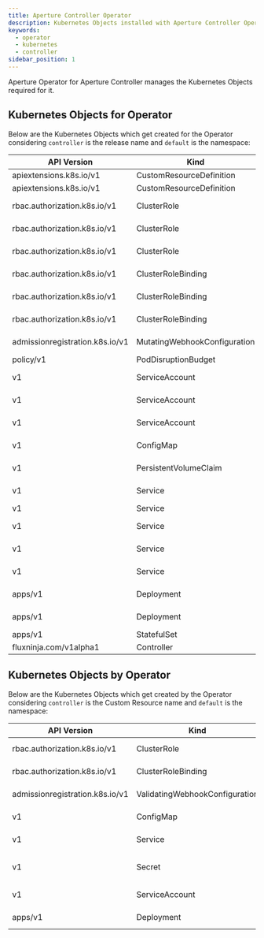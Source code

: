 ```yaml
---
title: Aperture Controller Operator
description: Kubernetes Objects installed with Aperture Controller Operator
keywords:
  - operator
  - kubernetes
  - controller
sidebar_position: 1
---
```


Aperture Operator for Aperture Controller manages the Kubernetes Objects
required for it.

## Kubernetes Objects for Operator

Below are the Kubernetes Objects which get created for the Operator considering
`controller` is the release name and `default` is the namespace:

| API Version                     | Kind                         | Name                                    | Namespace |
| ------------------------------- | ---------------------------- | --------------------------------------- | --------- |
| apiextensions.k8s.io/v1         | CustomResourceDefinition     | controllers.fluxninja.com               | Global    |
| apiextensions.k8s.io/v1         | CustomResourceDefinition     | policies.fluxninja.com                  | Global    |
| rbac.authorization.k8s.io/v1    | ClusterRole                  | controller-kube-state-metrics           | Global    |
| rbac.authorization.k8s.io/v1    | ClusterRole                  | controller-prometheus-server            | Global    |
| rbac.authorization.k8s.io/v1    | ClusterRole                  | controller-aperture-controller-operator | Global    |
| rbac.authorization.k8s.io/v1    | ClusterRoleBinding           | controller-kube-state-metrics           | Global    |
| rbac.authorization.k8s.io/v1    | ClusterRoleBinding           | controller-prometheus-server            | Global    |
| rbac.authorization.k8s.io/v1    | ClusterRoleBinding           | controller-aperture-controller-operator | Global    |
| admissionregistration.k8s.io/v1 | MutatingWebhookConfiguration | aperture-controller-defaulter           | Global    |
| policy/v1                       | PodDisruptionBudget          | controller-etcd                         | default   |
| v1                              | ServiceAccount               | controller-kube-state-metrics           | default   |
| v1                              | ServiceAccount               | controller-prometheus-server            | default   |
| v1                              | ServiceAccount               | controller-aperture-controller-operator | default   |
| v1                              | ConfigMap                    | controller-prometheus-server            | default   |
| v1                              | PersistentVolumeClaim        | controller-prometheus-server            | default   |
| v1                              | Service                      | controller-etcd-headless                | default   |
| v1                              | Service                      | controller-etcd                         | default   |
| v1                              | Service                      | controller-kube-state-metrics           | default   |
| v1                              | Service                      | controller-prometheus-server            | default   |
| v1                              | Service                      | controller-aperture-controller-manager  | default   |
| apps/v1                         | Deployment                   | controller-kube-state-metrics           | default   |
| apps/v1                         | Deployment                   | controller-aperture-controller-manager  | default   |
| apps/v1                         | StatefulSet                  | controller-etcd                         | default   |
| fluxninja.com/v1alpha1          | Controller                   | controller                              | default   |

## Kubernetes Objects by Operator

Below are the Kubernetes Objects which get created by the Operator considering
`controller` is the Custom Resource name and `default` is the namespace:

| API Version                     | Kind                           | Name                       | Namespace |
| ------------------------------- | ------------------------------ | -------------------------- | --------- |
| rbac.authorization.k8s.io/v1    | ClusterRole                    | aperture-controller        | Global    |
| rbac.authorization.k8s.io/v1    | ClusterRoleBinding             | aperture-controller        | Global    |
| admissionregistration.k8s.io/v1 | ValidatingWebhookConfiguration | aperture-controller        | Global    |
| v1                              | ConfigMap                      | aperture-controller        | default   |
| v1                              | Service                        | aperture-controller        | default   |
| v1                              | Secret                         | controller-controller-cert | default   |
| v1                              | ServiceAccount                 | aperture-controller        | default   |
| apps/v1                         | Deployment                     | aperture-controller        | default   |

